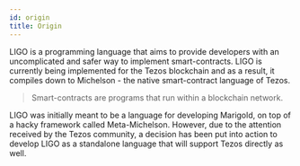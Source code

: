 ```yaml
---
id: origin
title: Origin
---
```


LIGO is a programming language that aims to provide developers with an uncomplicated and safer way to implement smart-contracts. LIGO is currently being implemented for the Tezos blockchain and as a result, it compiles down to Michelson - the native smart-contract language of Tezos.

> Smart-contracts are programs that run within a blockchain network.

LIGO was initially meant to be a language for developing Marigold, on top of a hacky framework called Meta-Michelson. However, due to the attention received by the Tezos community, a decision has been put into action to develop LIGO as a standalone language that will support Tezos directly as well.